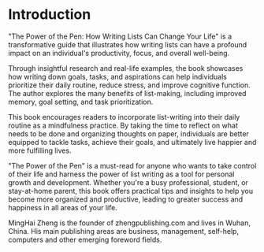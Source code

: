 # Introduction

"The Power of the Pen: How Writing Lists Can Change Your Life" is a transformative guide that illustrates how writing lists can have a profound impact on an individual's productivity, focus, and overall well-being.

Through insightful research and real-life examples, the book showcases how writing down goals, tasks, and aspirations can help individuals prioritize their daily routine, reduce stress, and improve cognitive function. The author explores the many benefits of list-making, including improved memory, goal setting, and task prioritization.

This book encourages readers to incorporate list-writing into their daily routine as a mindfulness practice. By taking the time to reflect on what needs to be done and organizing thoughts on paper, individuals are better equipped to tackle tasks, achieve their goals, and ultimately live happier and more fulfilling lives.

"The Power of the Pen" is a must-read for anyone who wants to take control of their life and harness the power of list writing as a tool for personal growth and development. Whether you're a busy professional, student, or stay-at-home parent, this book offers practical tips and insights to help you become more organized and productive, leading to greater success and happiness in all areas of your life.


MingHai Zheng is the founder of zhengpublishing.com and lives in Wuhan, China. His main publishing areas are business, management, self-help, computers and other emerging foreword fields.
